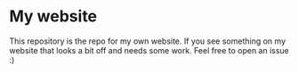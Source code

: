 # My website

This repository is the repo for my own website. If you see something on my website that looks a bit off and needs some work. Feel free to open an issue :)
